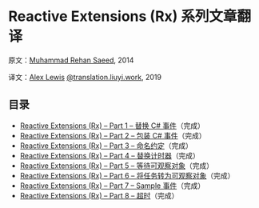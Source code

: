 # Reactive Extensions (Rx) 系列文章翻译

原文：[Muhammad Rehan Saeed](https://rehansaeed.com/), 2014

译文：[Alex Lewis](https://alexinea.com) [@translation.liuyi.work](https://translation.liuyi.work/reactive-extensions-rehansaeed2014), 2019

## 目录

- [Reactive Extensions (Rx) – Part 1 – 替换 C# 事件](docs/1/README.zh-CN.md)（完成）
- [Reactive Extensions (Rx) – Part 2 – 包装 C# 事件](docs/2/README.zh-CN.md)（完成）
- [Reactive Extensions (Rx) – Part 3 – 命名约定](docs/3/README.zh-CN.md)（完成）
- [Reactive Extensions (Rx) – Part 4 – 替换计时器](docs/4/README.zh-CN.md)（完成）
- [Reactive Extensions (Rx) – Part 5 – 等待可观察对象](docs/5/README.zh-CN.md)（完成）
- [Reactive Extensions (Rx) – Part 6 – 将任务转为可观察对象](docs/6/README.zh-CN.md)（完成）
- [Reactive Extensions (Rx) – Part 7 – Sample 事件](docs/7/README.zh-CN.md)（完成）
- [Reactive Extensions (Rx) – Part 8 – 超时](docs/8/README.zh-CN.md)（完成）
